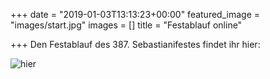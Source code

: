 +++
date = "2019-01-03T13:13:23+00:00"
featured_image = "images/start.jpg"
images = []
title = "Festablauf online"

+++
Den Festablauf des 387. Sebastianifestes findet ihr hier:

![hier](/images/2019/ablauf-2019.jpg)